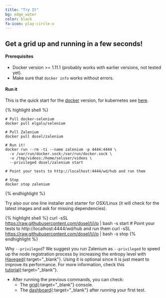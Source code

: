 ```yaml
---
title: "Try It"
bg: edge_water
color: black
fa-icon: play-circle-o
---
```

## Get a grid up and running in a few seconds!

#### Prerequisites
* Docker version >= 1.11.1 (probably works with earlier versions, not tested yet).
* Make sure that <code class="bg-light text-dark">docker info</code> works without errors.

#### Run it

This is the quick start for the [docker](#docker) version, for kubernetes see [here](#kubernetes).  

{% highlight shell %}

    # Pull docker-selenium
    docker pull elgalu/selenium
    
    # Pull Zalenium
    docker pull dosel/zalenium
    
    # Run it!
    docker run --rm -ti --name zalenium -p 4444:4444 \
      -v /var/run/docker.sock:/var/run/docker.sock \
      -v /tmp/videos:/home/seluser/videos \
      --privileged dosel/zalenium start
      
    # Point your tests to http://localhost:4444/wd/hub and run them

    # Stop
    docker stop zalenium

{% endhighlight %}

Try also our one line installer and starter for OSX/Linux (it will check for the latest images and ask for missing
dependencies).

{% highlight shell %}
    curl -sSL https://raw.githubusercontent.com/dosel/t/i/p | bash -s start
    # Point your tests to http://localhost:4444/wd/hub and run them
    curl -sSL https://raw.githubusercontent.com/dosel/t/i/p | bash -s stop
{% endhighlight %}


Why <code class="bg-light text-dark">--privileged</code>? We suggest you run Zalenium as 
<code class="bg-light text-dark">--privileged</code> to speed up the node registration process by increasing the entropy
level with [Haveged](http://www.issihosts.com/haveged/){:target="_blank"}. Using it is optional since it is just meant 
to improve its performance. For more information, check this 
[tutorial](https://www.digitalocean.com/community/tutorials/how-to-setup-additional-entropy-for-cloud-servers-using-haveged){:target="_blank"}.


* After running the previous commands, you can check:
  * The [grid](http://localhost:4444/grid/console){:target="_blank"} console.
  * The [dashboard](http://localhost:4444/dashboard){:target="_blank"} after running your first test.


